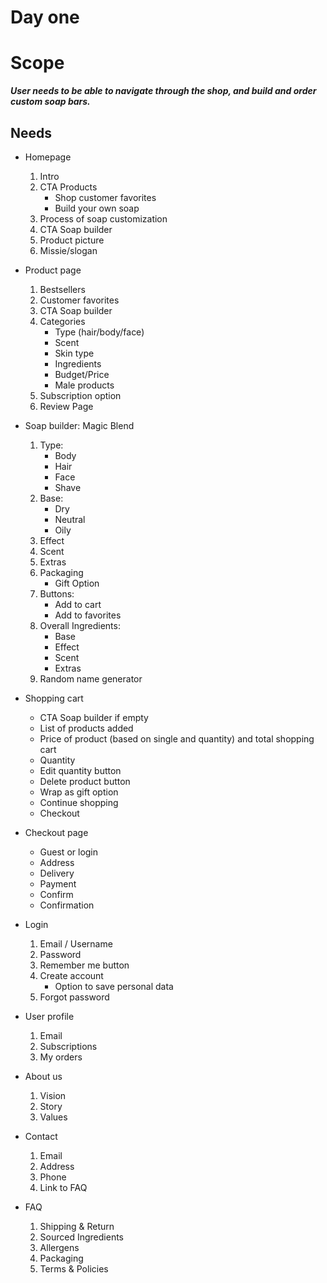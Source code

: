 
# Day one
# Scope
***User needs to be able to navigate through the shop, and build and order custom soap bars.***

## Needs
- Homepage
    1. Intro
    2. CTA Products
        - Shop customer favorites
        - Build your own soap
    3. Process of soap customization 
    4. CTA Soap builder
    5. Product picture
    6. Missie/slogan 

  
- Product page
    1. Bestsellers
    2. Customer favorites
    3. CTA Soap builder
    4. Categories
        - Type (hair/body/face)
        - Scent
        - Skin type
        - Ingredients
        - Budget/Price
        - Male products
    5. Subscription option
    6. Review Page
  
  
- Soap builder: Magic Blend
    1. Type:
        - Body
        - Hair
        - Face
        - Shave
    2. Base:
        - Dry
        - Neutral
        - Oily
    3. Effect
    4. Scent
    5. Extras
    6. Packaging
        - Gift Option
    7. Buttons:
        - Add to cart
        - Add to favorites
    8. Overall Ingredients:
        - Base
        - Effect
        - Scent
        - Extras
    9. Random name generator
  
  
- Shopping cart
    - CTA Soap builder if empty
    - List of products added
    - Price of product (based on single and quantity) and total shopping cart
    - Quantity 
    - Edit quantity button
    - Delete product button
    - Wrap as gift option
    - Continue shopping
    - Checkout
  
  
- Checkout page
    - Guest or login
    - Address 
    - Delivery
    - Payment 
    - Confirm
    - Confirmation
  
  
- Login 
    1. Email / Username
    2. Password
    3. Remember me button
    4. Create account
        - Option to save personal data
    5. Forgot password
  
  
- User profile
    1. Email
    2. Subscriptions
    3. My orders
  
  
- About us
    1. Vision
    2. Story
    3. Values
  
  
- Contact
    1. Email
    2. Address
    3. Phone
    4. Link to FAQ
  
  
- FAQ
    1. Shipping & Return
    2. Sourced Ingredients
    3. Allergens
    4. Packaging
    5. Terms & Policies
